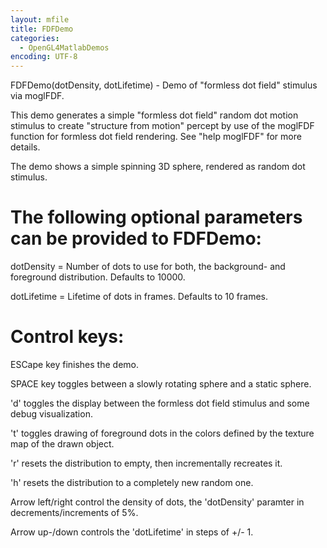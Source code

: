 ```yaml
---
layout: mfile
title: FDFDemo
categories:
  - OpenGL4MatlabDemos
encoding: UTF-8
---
```


FDFDemo(dotDensity, dotLifetime) - Demo of "formless dot field" stimulus
via moglFDF.

This demo generates a simple "formless dot field" random dot motion
stimulus to create "structure from motion" percept by use of the moglFDF
function for formless dot field rendering. See "help moglFDF" for more
details.

The demo shows a simple spinning 3D sphere, rendered as random dot
stimulus.

# The following optional parameters can be provided to FDFDemo:

dotDensity = Number of dots to use for both, the background- and
             foreground distribution. Defaults to 10000.

dotLifetime = Lifetime of dots in frames. Defaults to 10 frames.


# Control keys:

ESCape key finishes the demo.

SPACE key toggles between a slowly rotating sphere and a static sphere.

'd' toggles the display between the formless dot field stimulus and some
debug visualization.

't' toggles drawing of foreground dots in the colors defined by the
texture map of the drawn object.

'r' resets the distribution to empty, then incrementally recreates it.

'h' resets the distribution to a completely new random one.

Arrow left/right control the density of dots, the 'dotDensity' paramter
in decrements/increments of 5%.

Arrow up-/down controls the 'dotLifetime' in steps of +/- 1.
